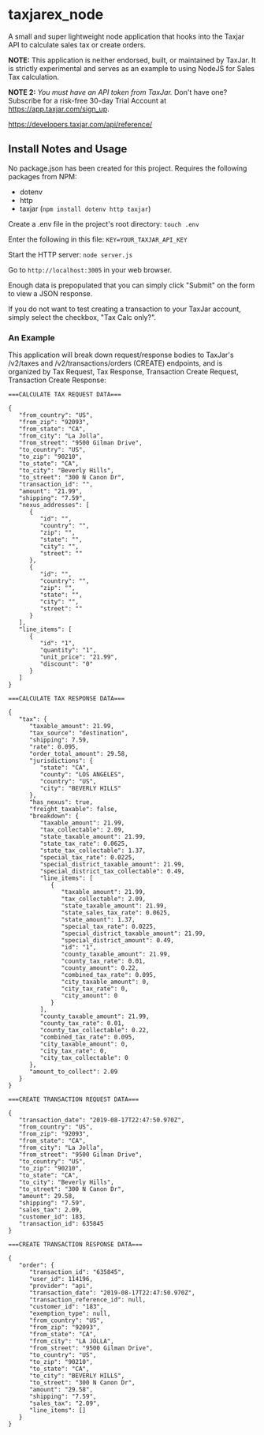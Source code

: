 # taxjarex_node
A small and super lightweight node application that hooks into the Taxjar API to calculate sales tax or create orders.

**NOTE:** This application is neither endorsed, built, or maintained by TaxJar. It is strictly experimental and serves as an example to using NodeJS for Sales Tax calculation.

**NOTE 2:** *You must have an API token from TaxJar.* Don't have one? Subscribe for a risk-free 30-day Trial Account at https://app.taxjar.com/sign_up.

https://developers.taxjar.com/api/reference/

## Install Notes and Usage
No package.json has been created for this project.
Requires the following packages from NPM:
- dotenv
- http
- taxjar
(`npm install dotenv http taxjar`)

Create a .env file in the project's root directory:
`touch .env`

Enter the following in this file:
`KEY=YOUR_TAXJAR_API_KEY`

Start the HTTP server:
`node server.js`

Go to `http://localhost:3005` in your web browser.

Enough data is prepopulated that you can simply click "Submit" on the form to view a JSON response.

If you do not want to test creating a transaction to your TaxJar account, simply select the checkbox, "Tax Calc only?".

### An Example
This application will break down request/response bodies to TaxJar's /v2/taxes and /v2/transactions/orders (CREATE) endpoints, and is organized by Tax Request, Tax Response, Transaction Create Request, Transaction Create Response:

```
===CALCULATE TAX REQUEST DATA===

{
   "from_country": "US",
   "from_zip": "92093",
   "from_state": "CA",
   "from_city": "La Jolla",
   "from_street": "9500 Gilman Drive",
   "to_country": "US",
   "to_zip": "90210",
   "to_state": "CA",
   "to_city": "Beverly Hills",
   "to_street": "300 N Canon Dr",
   "transaction_id": "",
   "amount": "21.99",
   "shipping": "7.59",
   "nexus_addresses": [
      {
         "id": "",
         "country": "",
         "zip": "",
         "state": "",
         "city": "",
         "street": ""
      },
      {
         "id": "",
         "country": "",
         "zip": "",
         "state": "",
         "city": "",
         "street": ""
      }
   ],
   "line_items": [
      {
         "id": "1",
         "quantity": "1",
         "unit_price": "21.99",
         "discount": "0"
      }
   ]
}

===CALCULATE TAX RESPONSE DATA===

{
   "tax": {
      "taxable_amount": 21.99,
      "tax_source": "destination",
      "shipping": 7.59,
      "rate": 0.095,
      "order_total_amount": 29.58,
      "jurisdictions": {
         "state": "CA",
         "county": "LOS ANGELES",
         "country": "US",
         "city": "BEVERLY HILLS"
      },
      "has_nexus": true,
      "freight_taxable": false,
      "breakdown": {
         "taxable_amount": 21.99,
         "tax_collectable": 2.09,
         "state_taxable_amount": 21.99,
         "state_tax_rate": 0.0625,
         "state_tax_collectable": 1.37,
         "special_tax_rate": 0.0225,
         "special_district_taxable_amount": 21.99,
         "special_district_tax_collectable": 0.49,
         "line_items": [
            {
               "taxable_amount": 21.99,
               "tax_collectable": 2.09,
               "state_taxable_amount": 21.99,
               "state_sales_tax_rate": 0.0625,
               "state_amount": 1.37,
               "special_tax_rate": 0.0225,
               "special_district_taxable_amount": 21.99,
               "special_district_amount": 0.49,
               "id": "1",
               "county_taxable_amount": 21.99,
               "county_tax_rate": 0.01,
               "county_amount": 0.22,
               "combined_tax_rate": 0.095,
               "city_taxable_amount": 0,
               "city_tax_rate": 0,
               "city_amount": 0
            }
         ],
         "county_taxable_amount": 21.99,
         "county_tax_rate": 0.01,
         "county_tax_collectable": 0.22,
         "combined_tax_rate": 0.095,
         "city_taxable_amount": 0,
         "city_tax_rate": 0,
         "city_tax_collectable": 0
      },
      "amount_to_collect": 2.09
   }
}

===CREATE TRANSACTION REQUEST DATA===

{
   "transaction_date": "2019-08-17T22:47:50.970Z",
   "from_country": "US",
   "from_zip": "92093",
   "from_state": "CA",
   "from_city": "La Jolla",
   "from_street": "9500 Gilman Drive",
   "to_country": "US",
   "to_zip": "90210",
   "to_state": "CA",
   "to_city": "Beverly Hills",
   "to_street": "300 N Canon Dr",
   "amount": 29.58,
   "shipping": "7.59",
   "sales_tax": 2.09,
   "customer_id": 183,
   "transaction_id": 635845
}

===CREATE TRANSACTION RESPONSE DATA===

{
   "order": {
      "transaction_id": "635845",
      "user_id": 114196,
      "provider": "api",
      "transaction_date": "2019-08-17T22:47:50.970Z",
      "transaction_reference_id": null,
      "customer_id": "183",
      "exemption_type": null,
      "from_country": "US",
      "from_zip": "92093",
      "from_state": "CA",
      "from_city": "LA JOLLA",
      "from_street": "9500 Gilman Drive",
      "to_country": "US",
      "to_zip": "90210",
      "to_state": "CA",
      "to_city": "BEVERLY HILLS",
      "to_street": "300 N Canon Dr",
      "amount": "29.58",
      "shipping": "7.59",
      "sales_tax": "2.09",
      "line_items": []
   }
}
```
